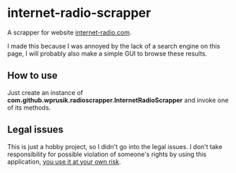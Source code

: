 # internet-radio-scrapper

A scrapper for website [internet-radio.com](https://internet-radio.com).

I made this because I was annoyed by the lack of a search engine on this page, I will probably also make a simple GUI to browse these results.


## How to use
Just create an instance of **com.github.wprusik.radioscrapper.InternetRadioScrapper** and invoke one of its methods.

## Legal issues
This is just a hobby project, so I didn't go into the legal issues. I don't take responsibility for possible violation of someone's rights by using this application, <ins>you use it at your own risk</ins>.
